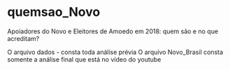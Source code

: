 # quemsao_Novo
Apoiadores do Novo e Eleitores de Amoedo em 2018: quem são e no que acreditam?


O arquivo dados - consta toda análise prévia
O arquivo Novo_Brasil consta somente a análise final que está no vídeo do youtube
